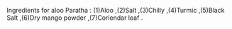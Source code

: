 Ingredients for aloo Paratha : (1)Aloo ,(2)Salt ,(3)Chilly ,(4)Turmic ,(5)Black Salt ,(6)Dry mango powder ,(7)Coriendar leaf . 
                               
